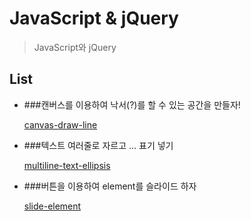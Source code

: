 # JavaScript & jQuery

> JavaScript와 jQuery


## List

- ###캔버스를 이용하여 낙서(?)를 할 수 있는 공간을 만들자!

  [canvas-draw-line][]

[canvas-draw-line]: https://github.com/minw1540/TIL/blob/master/JavaScriptNjQuery/canvas-draw-line/canverstest.html

- ###텍스트 여러줄로 자르고 ... 표기 넣기

  [multiline-text-ellipsis][]

[multiline-text-ellipsis]: https://github.com/minw1540/TIL/blob/master/JavaScriptNjQuery/multiline-text-ellipsis.md


- ###버튼을 이용하여 element를 슬라이드 하자

  [slide-element][]

[slide-element]: https://github.com/minw1540/TIL/blob/master/JavaScriptNjQuery/slide-element

